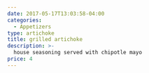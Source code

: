 ```yaml
---
date: 2017-05-17T13:03:58-04:00
categories:
  - Appetizers
type: artichoke
title: grilled artichoke
description: >-
  house seasoning served with chipotle mayo
price: 4
---
```

